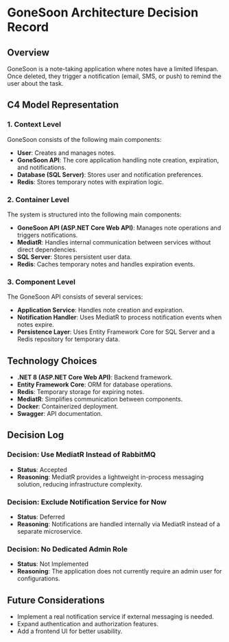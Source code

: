 # GoneSoon Architecture Decision Record

## Overview
GoneSoon is a note-taking application where notes have a limited lifespan. Once deleted, they trigger a notification (email, SMS, or push) to remind the user about the task.

## C4 Model Representation

### 1. Context Level
GoneSoon consists of the following main components:
- **User**: Creates and manages notes.
- **GoneSoon API**: The core application handling note creation, expiration, and notifications.
- **Database (SQL Server)**: Stores user and notification preferences.
- **Redis**: Stores temporary notes with expiration logic.

### 2. Container Level
The system is structured into the following main components:
- **GoneSoon API (ASP.NET Core Web API)**: Manages note operations and triggers notifications.
- **MediatR**: Handles internal communication between services without direct dependencies.
- **SQL Server**: Stores persistent user data.
- **Redis**: Caches temporary notes and handles expiration events.

### 3. Component Level
The GoneSoon API consists of several services:
- **Application Service**: Handles note creation and expiration.
- **Notification Handler**: Uses MediatR to process notification events when notes expire.
- **Persistence Layer**: Uses Entity Framework Core for SQL Server and a Redis repository for temporary data.

## Technology Choices
- **.NET 8 (ASP.NET Core Web API)**: Backend framework.
- **Entity Framework Core**: ORM for database operations.
- **Redis**: Temporary storage for expiring notes.
- **MediatR**: Simplifies communication between components.
- **Docker**: Containerized deployment.
- **Swagger**: API documentation.

## Decision Log
### Decision: Use MediatR Instead of RabbitMQ
- **Status**: Accepted
- **Reasoning**: MediatR provides a lightweight in-process messaging solution, reducing infrastructure complexity.

### Decision: Exclude Notification Service for Now
- **Status**: Deferred
- **Reasoning**: Notifications are handled internally via MediatR instead of a separate microservice.

### Decision: No Dedicated Admin Role
- **Status**: Not Implemented
- **Reasoning**: The application does not currently require an admin user for configurations.

## Future Considerations
- Implement a real notification service if external messaging is needed.
- Expand authentication and authorization features.
- Add a frontend UI for better usability.

